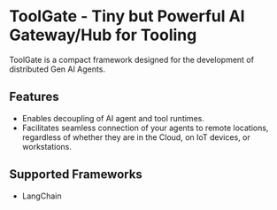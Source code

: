 # ToolGate - Tiny but Powerful AI Gateway/Hub for Tooling

ToolGate is a compact framework designed for the development of distributed Gen AI Agents.

## Features
- Enables decoupling of AI agent and tool runtimes.
- Facilitates seamless connection of your agents to remote locations, regardless of whether they are in the Cloud, on IoT devices, or workstations.

## Supported Frameworks
- LangChain
